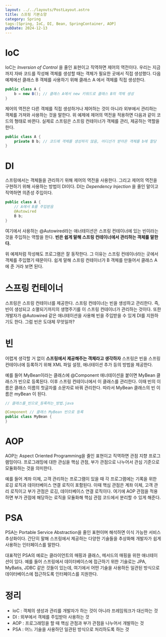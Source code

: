```yaml
---
layout: ../../layouts/PostLayout.astro
title: 스프링 기본소양
category: Spring
tags:[Spring, IoC, DI, Bean, SpringContainer, AOP]
pubDate: 2024-12-13
---
```


# IoC

IoC는 _Inversion of Control_ 을 줄인 표현이고 직역하면 제어의 역전이다. 우리는 지금까지 자바 코드를 작성해 객체를 생성할 때는 객체가 필요한 곳에서 직접 생성했다. 다음 예제에선 클래스 B 객체를 사용하기 위해 클래스 A 에서 객체를 직접 생성한다.

```java
public class A {
	b = new B(); // 클래스 A에서 new 키워드로 클래스 B의 객체 생성
}
```

제어의 역전은 다른 객체를 직접 생성하거나 제어하는 것이 아니라 외부에서 관리하는 객체를 가져와 사용하는 것을 말한다. 위 예제에 제어의 역전을 적용하면 다음과 같이 코드의 형태로 바뀐다. 실제로 스프링은 스프링 컨테이너가 객체를 관리, 제공하는 역할을 한다.

```java
public class A {
	private B b; // 코드에 객체를 생성하지 않음, 어디선가 받아온 객체를 b에 할당
}
```

# DI

스프링에서는 객체들을 관리하기 위해 제어의 역전을 사용한다. 그리고 제어의 역전을 구현하기 위해 사용하는 방법이 DI이다. DI는 _Dependency Injection_ 을 줄인 말이고 직역하면 의존성 주입이다.

```java
public class A {
	// A에서 B를 주입받음
	@Autowired
	B b;
}
```

여기에서 사용하는 @Autowired라는 애너테이션은 스프링 컨테이너에 있는 빈이라는 것을 주입하는 역할을 한다. **빈은 쉽게 말해 스프링 컨테이너에서 관리하는 객체를 말한다.**

위 예제처럼 작성해도 프로그램은 잘 동작한다. 그 이유는 스프링 컨테이너라는 곳에서 객체를 주입했기 때문이다. 쉽게 말해 스프링 컨테이너가 B 객체를 만들어서 클래스 A에 준 거라 보면 된다.

# 스프링 컨테이너

스프링은 스프링 컨테이너를 제공한다. 스프링 컨테이너는 빈을 생성하고 관리한다. 즉, 빈이 생성되고 소멸되기까지의 생명주기를 이 스프링 컨테이너가 관리하는 것이다. 또한 개발자가 @Autowired 같은 애너테이션을 사용해 빈을 주입받을 수 있게 DI를 지원하기도 한다. 그럼 빈은 도대체 무엇일까?

# 빈

어렵게 생각할 거 없이 **스프링에서 제공해주는 객체라고 생각하자** 스프링은 빈을 스프링 컨테이너에 등록하기 위해 XML 파일 설정, 애너테이션 추가 등의 방법을 제공한다.

예를 들어 MyBean이라는 클래스에 @Component 애너테이션을 붙이면 MyBean 클래스가 빈으로 등록된다. 이후 스프링 컨테이너에서 이 클래스를 관리한다. 이때 빈의 이름은 클래스 이름의 첫글자를 소문자로 바꿔 관리한다. 따라서 MyBean 클래스의 빈 이름은 myBean 이 된다.

```java
// 클래스를_빈으로_등록하는_방법.java

@Component // 클래스 MyBean 빈으로 등록
public class MyBean {
}
```

# AOP

AOP는 Aspect Oriented Programming을 줄인 표현이고 직역하면 관점 지향 프로그램밍이다. 프로그래밍에 대한 관심을 핵심 관점, 부가 관점으로 나누어서 관심 기준으로 모듈화하는 것을 의미한다.

예를 들어 계좌 이체, 고객 관리하는 프로그램이 있을 때 각 프로그램에는 기록을 위한 로깅 로직과 데이터베이스 연결 로직이 포함된다. 이때 핵심 관점은 계좌 이체, 고객 관리 로직이고 부가 관점은 로깅, 데이터베이스 연결 로직이다. 여기에 AOP 관점을 적용하면 부가 관점에 해당하는 로직을 모듈화해 핵심 관점 코드에서 분리할 수 있게 해준다.

# PSA

PSA는 Portable Service Abstraction을 줄인 표현이며 해석하면 이식 가능한 서비스 추상화이다. 간단히 말해 스프링에서 제공하는 다양한 기술들을 추상화해 개발자가 쉽게 사용하는 인터페이스를 말한다.

대표적인 PSA의 예로는 클라이언트의 매핑과 클래스, 메서드의 매핑을 위한 애너테이션이 있다. 예를 들어 스프링에서 데이터베이스에 접근하기 위한 기술로는 JPA, MyBatis, JDBC 같은 것들이 있는데, 여기에서 어떤 기술을 사용하든 일관된 방식으로 데이터베이스에 접근하도록 인터페이스를 지원한다.

# 정리

- IoC : 객체의 생성과 관리를 개발자가 하는 것이 아니라 프레임워크가 대신하는 것
- DI : 외부에서 객체를 주입받아 사용하는 것
- AOP : 프로그래밍을 할 때 핵심 관점과 부가 관점을 나누어서 개발하는 것
- PSA : 어느 기술을 사용하던 일관된 방식으로 처리하도록 하는 것
